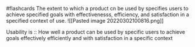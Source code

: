 #flashcards
The extent to which a product cn be used by specifies users to achieve specified goals with effectivenesss, efficiency, and satisfaction in a specified context of use.
![[Pasted image 20220302100816.png]]

Usability is :: How well a product can be used by specific users to achieve goals effectively efficiently and with satisfaction in a specific context
<!--SR:!2022-03-11,1,190-->

